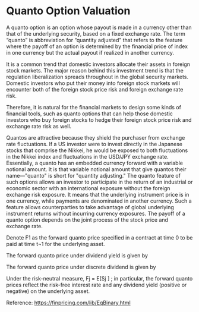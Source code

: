 # Quanto Option Valuation

A quanto option is an option whose payout is made in a currency other than that of the underlying security, based on a fixed exchange rate. The term “quanto” is abbreviation for “quantity adjusted” that refers to the feature where the payoff of an option is determined by the financial price of index in one currency but the actual payout if realized in another currency.

It is a common trend that domestic investors allocate their assets in foreign stock markets. The major reason behind this investment trend is that the regulation liberalization spreads throughout in the global security markets. Domestic investors who put their money into foreign stock markets will encounter both of the foreign stock price risk and foreign exchange rate risk. 

Therefore, it is natural for the financial markets to design some kinds of financial tools, such as quanto options that can help those domestic investors who buy foreign stocks to hedge their foreign stock price risk and exchange rate risk as well.

Quantos are attractive because they shield the purchaser from exchange rate fluctuations. If a US investor were to invest directly in the Japanese stocks that comprise the Nikkei, he would be exposed to both fluctuations in the Nikkei index and fluctuations in the USD/JPY exchange rate. Essentially, a quanto has an embedded currency forward with a variable notional amount. It is that variable notional amount that give quantos their name—"quanto" is short for "quantity adjusting."
The quanto feature of such options allows an investor to participate in the return of an industrial or economic sector with an international exposure without the foreign exchange risk exposure. It means that the underlying instrument price is in one currency, while payments are denominated in another currency. Such a feature allows counterparties to take advantage of global underlying instrument returns without incurring currency exposures.
The payoff of a quanto option depends on the joint process of the stock price and exchange rate.

Denote F1 as the forward quanto price specified in a contract at time 0 to be paid at time t¬1 for the underlying asset. 

The forward quanto price under dividend yield is given by
 
The forward quanto price under discrete dividend is given by
 

Under the risk-neutral measure, Fj = E[Sj ] ; in particular, the forward quanto prices reflect the risk-free interest rate and any dividend yield (positive or negative) on the underlying asset.


Reference:
https://finpricing.com/lib/EqBinary.html


